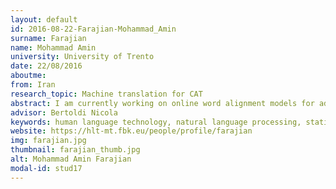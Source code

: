 ```yaml
---
layout: default 
id: 2016-08-22-Farajian-Mohammad_Amin
surname: Farajian
name: Mohammad Amin
university: University of Trento
date: 22/08/2016
aboutme: 
from: Iran
research_topic: Machine translation for CAT
abstract: I am currently working on online word alignment models for adaptive machine translation systems. The main challenges in our work are: speed (both for training and test), accuracy of the alignments, and handling the new and infrequent words for which there is no reliable information in the system. We are also trying to apply our word alignment models on the domain adaptation of SMTs where the systems are trained on large general out of domain corpora and then have to be adapted to another domain with relatively very small training data.
advisor: Bertoldi Nicola
keywords: human language technology, natural language processing, statistical machine translation, word alignment
website: https://hlt-mt.fbk.eu/people/profile/farajian
img: farajian.jpg
thumbnail: farajian_thumb.jpg
alt: Mohammad Amin Farajian
modal-id: stud17
---
```

